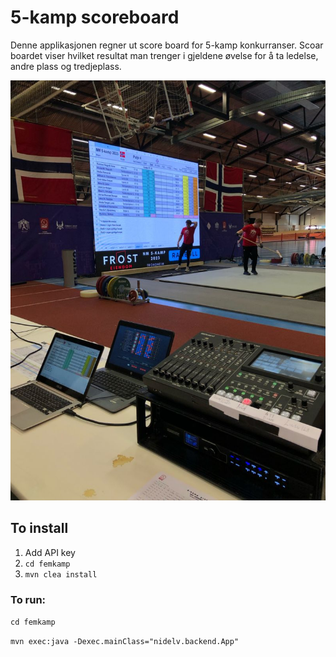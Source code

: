 # 5-kamp scoreboard

Denne applikasjonen regner ut score board for 5-kamp konkurranser. Scoar boardet viser hvilket resultat man trenger i gjeldene øvelse for å ta ledelse, andre plass og tredjeplass.

![NM 5-kamp](./.pictures/nm2023.jpeg)

## To install

1. Add API key
2. `cd femkamp`
3. `mvn clea install`

### To run:

`cd femkamp`

`mvn exec:java -Dexec.mainClass="nidelv.backend.App"`
